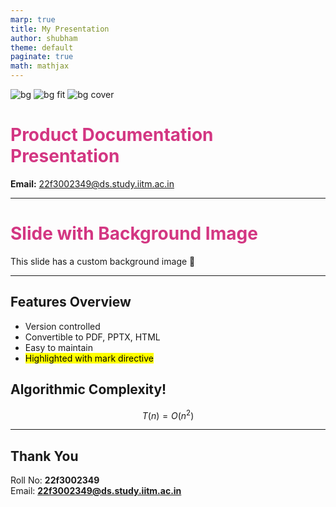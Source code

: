 ```yaml
---
marp: true
title: My Presentation
author: shubham
theme: default
paginate: true
math: mathjax
---
```


<style>
section {
  background: #fdf6e3;
  color: #657b83;
}
h1 {
  color: #d33682;
}
</style>

![bg](bgimage.jpeg)
![bg fit](bgimage.jpeg)
![bg cover](bgimage.jpeg)


# Product Documentation Presentation  
**Email:** 22f3002349@ds.study.iitm.ac.in  

---

<!-- _backgroundImage: url('https://marp.app/assets/hero-background.jpg') -->
# Slide with Background Image  
This slide has a custom background image 🎨  

---


## Features Overview
- Version controlled
- Convertible to PDF, PPTX, HTML
- Easy to maintain
- <mark style="background: yellow; color: black;">Highlighted with mark directive</mark>

## Algorithmic Complexity!   

$$
T(n) = O(n^2)
$$


---

## Thank You  
Roll No: **22f3002349**  
Email: **22f3002349@ds.study.iitm.ac.in**
